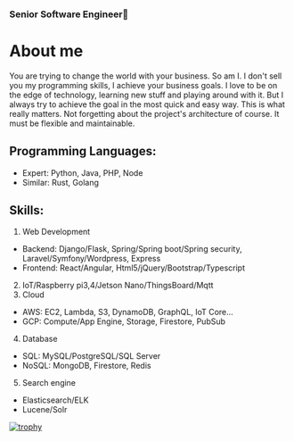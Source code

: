 ### Senior Software Engineer👋

# About me
You are trying to change the world with your business. So am I.
I don't sell you my programming skills, I achieve your business goals.
I love to be on the edge of technology, learning new stuff and playing around with it. But I always try to achieve the goal in the most quick and easy way. This is what really matters. Not forgetting about the project's architecture of course. It must be flexible and maintainable.

## Programming Languages:
- Expert: Python, Java, PHP, Node
- Similar: Rust, Golang

## Skills:
1. Web Development
- Backend: Django/Flask, Spring/Spring boot/Spring security, Laravel/Symfony/Wordpress, Express
- Frontend: React/Angular, Html5/jQuery/Bootstrap/Typescript
2. IoT/Raspberry pi3,4/Jetson Nano/ThingsBoard/Mqtt
3. Cloud
- AWS: EC2, Lambda, S3, DynamoDB, GraphQL, IoT Core...
- GCP: Compute/App Engine, Storage, Firestore, PubSub
4. Database
- SQL: MySQL/PostgreSQL/SQL Server
- NoSQL: MongoDB, Firestore, Redis
5. Search engine
- Elasticsearch/ELK
- Lucene/Solr

<!--
**starpolar/starpolar** is a ✨ _special_ ✨ repository because its `README.md` (this file) appears on your GitHub profile.

Here are some ideas to get you started:

- 🔭 I’m currently working on ...
- 🌱 I’m currently learning ...
- 👯 I’m looking to collaborate on ...
- 🤔 I’m looking for help with ...
- 💬 Ask me about ...
- 📫 How to reach me: ...
- 😄 Pronouns: ...
- ⚡ Fun fact: ...
-->
[![trophy](https://github-profile-trophy.vercel.app/?starpolar=ryo-ma)](https://github.com/ryo-ma/github-profile-trophy)
